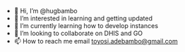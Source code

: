 - 👋 Hi, I’m @hugbambo
- 👀 I’m interested in learning and getting updated
- 🌱 I’m currently learning how to develop instances
- 💞️ I’m looking to collaborate on DHIS and GO
- 📫 How to reach me email toyosi.adebambo@gmail.com

<!---
hugbambo/hugbambo is a ✨ special ✨ repository because its `README.md` (this file) appears on your GitHub profile.
You can click the Preview link to take a look at your changes.
--->
